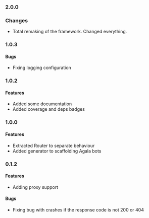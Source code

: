 ### 2.0.0

### Changes

* Total remaking of the framework. Changed everything.

### 1.0.3

#### Bugs

* Fixing logging configuration

### 1.0.2

#### Features

* Added some documentation
* Added coverage and deps badges

### 1.0.0

#### Features

* Extracted Router to separate behaviour
* Added generator to scaffolding Agala bots

### 0.1.2

#### Features

* Adding proxy support

#### Bugs

* Fixing bug with crashes if the response code is not 200 or 404
